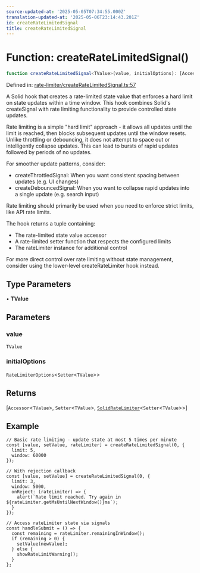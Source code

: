 ```yaml
---
source-updated-at: '2025-05-05T07:34:55.000Z'
translation-updated-at: '2025-05-06T23:14:43.201Z'
id: createRateLimitedSignal
title: createRateLimitedSignal
---
```


<!-- DO NOT EDIT: this page is autogenerated from the type comments -->

# Function: createRateLimitedSignal()

```ts
function createRateLimitedSignal<TValue>(value, initialOptions): [Accessor<TValue>, Setter<TValue>, SolidRateLimiter<Setter<TValue>>]
```

Defined in: [rate-limiter/createRateLimitedSignal.ts:57](https://github.com/TanStack/pacer/blob/main/packages/solid-pacer/src/rate-limiter/createRateLimitedSignal.ts#L57)

A Solid hook that creates a rate-limited state value that enforces a hard limit on state updates within a time window.
This hook combines Solid's createSignal with rate limiting functionality to provide controlled state updates.

Rate limiting is a simple "hard limit" approach - it allows all updates until the limit is reached, then blocks
subsequent updates until the window resets. Unlike throttling or debouncing, it does not attempt to space out
or intelligently collapse updates. This can lead to bursts of rapid updates followed by periods of no updates.

For smoother update patterns, consider:
- createThrottledSignal: When you want consistent spacing between updates (e.g. UI changes)
- createDebouncedSignal: When you want to collapse rapid updates into a single update (e.g. search input)

Rate limiting should primarily be used when you need to enforce strict limits, like API rate limits.

The hook returns a tuple containing:
- The rate-limited state value accessor
- A rate-limited setter function that respects the configured limits
- The rateLimiter instance for additional control

For more direct control over rate limiting without state management,
consider using the lower-level createRateLimiter hook instead.

## Type Parameters

• **TValue**

## Parameters

### value

`TValue`

### initialOptions

`RateLimiterOptions`\<`Setter`\<`TValue`\>\>

## Returns

\[`Accessor`\<`TValue`\>, `Setter`\<`TValue`\>, [`SolidRateLimiter`](../interfaces/solidratelimiter.md)\<`Setter`\<`TValue`\>\>\]

## Example

```tsx
// Basic rate limiting - update state at most 5 times per minute
const [value, setValue, rateLimiter] = createRateLimitedSignal(0, {
  limit: 5,
  window: 60000
});

// With rejection callback
const [value, setValue] = createRateLimitedSignal(0, {
  limit: 3,
  window: 5000,
  onReject: (rateLimiter) => {
    alert(`Rate limit reached. Try again in ${rateLimiter.getMsUntilNextWindow()}ms`);
  }
});

// Access rateLimiter state via signals
const handleSubmit = () => {
  const remaining = rateLimiter.remainingInWindow();
  if (remaining > 0) {
    setValue(newValue);
  } else {
    showRateLimitWarning();
  }
};
```
